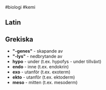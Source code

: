 #biologi #kemi 

## Latin
## Grekiska
- **"-genes"** - skapande av
- **"-lys"** - nedbrytande av
- **hypo** - under (t.ex. hypofys - under tillväxt)
- **endo** - inne (t.ex. endokrin)
- **exo** - utanför (t.ex. exoterm)
- **ekto** - utanför (t.ex. ektoderm)
- **meso** - mitten (t.ex. mesoderm)
